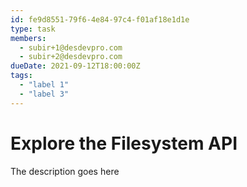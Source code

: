 ```yaml
---
id: fe9d8551-79f6-4e84-97c4-f01af18e1d1e
type: task
members:
  - subir+1@desdevpro.com
  - subir+2@desdevpro.com
dueDate: 2021-09-12T18:00:00Z
tags:
  - "label 1"
  - "label 3"
---
```


# Explore the Filesystem API

The description goes here
